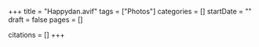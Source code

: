 +++
title = "Happydan.avif"
tags = ["Photos"]
categories = []
startDate = ""
draft = false
pages = []

citations = []
+++
